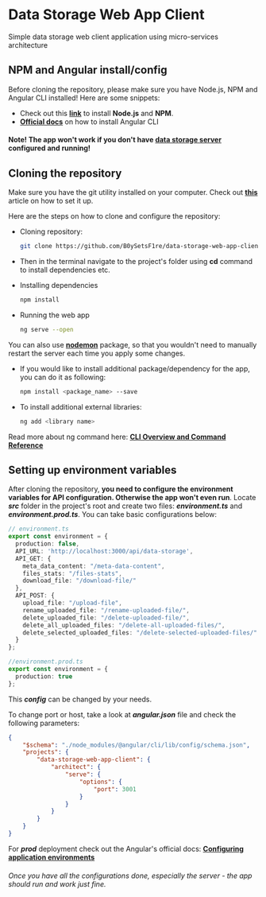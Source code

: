 # Data Storage Web App Client
Simple data storage web client application using micro-services architecture

## NPM and Angular install/config

Before cloning the repository, please make sure you have Node.js, NPM and Angular CLI installed! Here are some snippets:

* Check out this **[link](https://nodejs.org/en/)** to install **Node.js** and **NPM**.
* **[Official docs](https://angular.io/guide/setup-local)** on how to install Angular CLI

#### Note! The app won't work if you don't have [data storage server](https://github.com/B0ySetsF1re/data-storage-web-app-server) configured and running!

## Cloning the repository

Make sure you have the git utility installed on your computer. Check out **[this](https://git-scm.com/book/en/v2/Getting-Started-Installing-Git)** article on how to set it up.

Here are the steps on how to clone and configure the repository:

* Cloning repository:

  ```bash
  git clone https://github.com/B0ySetsF1re/data-storage-web-app-client.git
  ```
* Then in the terminal navigate to the project's folder using **cd** command to install dependencies etc.

* Installing dependencies

  ```bash
  npm install
  ```
* Running the web app

  ```bash
  ng serve --open
  ```
You can also use **[nodemon](https://www.npmjs.com/package/nodemon)** package, so that you wouldn't need to manually restart the server each time you apply some changes.

* If you would like to install additional package/dependency for the app, you can do it as following:

  ```bash
  npm install <package_name> --save
  ```
* To install additional external libraries:

  ```bash
  ng add <library name>
  ```
Read more about ng command here: **[CLI Overview and Command Reference](https://angular.io/cli#cli-overview-and-command-reference)**

## Setting up environment variables
After cloning the repository, **you need to configure the environment variables for API configuration. Otherwise the app won't even run**. Locate **_src_** folder in the project's root and create two files: **_environment.ts_** and **_environment.prod.ts_**. You can take basic configurations below:

```typescript
// environment.ts
export const environment = {
  production: false,
  API_URL: 'http://localhost:3000/api/data-storage',
  API_GET: {
    meta_data_content: "/meta-data-content",
    files_stats: "/files-stats",
    download_file: "/download-file/"
  },
  API_POST: {
    upload_file: "/upload-file",
    rename_uploaded_file: "/rename-uploaded-file/",
    delete_uploaded_file: "/delete-uploaded-file/",
    delete_all_uploaded_files: "/delete-all-uploaded-files/",
    delete_selected_uploaded_files: "/delete-selected-uploaded-files/"
  }
};
```

```typescript
//environment.prod.ts
export const environment = {
  production: true
};

```

This **_config_** can be changed by your needs.

To change port or host, take a look at **_angular.json_** file and check the following parameters:

```json
{
    "$schema": "./node_modules/@angular/cli/lib/config/schema.json",
    "projects": {
        "data-storage-web-app-client": {
            "architect": {
                "serve": {
                    "options": {
                        "port": 3001
                    }
                }
            }
        }
    }
}
```



For **_prod_** deployment check out the Angular's official docs: **[Configuring application environments](https://angular.io/guide/build#configuring-application-environments)**

###### Once you have all the configurations done, especially the server - the app should run and work just fine.
